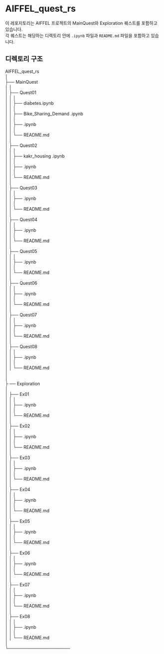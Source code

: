 # AIFFEL_quest_rs

이 레포지토리는 AIFFEL 프로젝트의 MainQuest와 Exploration 퀘스트를 포함하고 있습니다.  
각 퀘스트는 해당하는 디렉토리 안에 `.ipynb` 파일과 `README.md` 파일을 포함하고 있습니다.

## 디렉토리 구조

AIFFEL_quest_rs  
│  
├── MainQuest  
│  │  
│  ├── Quest01  
│  │ │  
│  │ ├── diabetes.ipynb  
│  │ │  
│  │ ├── Bike_Sharing_Demand .ipynb  
│  │ │  
│  │ ├── .ipynb  
│  │ │   
│  │ └── README.md  
│  │   
│  ├── Quest02  
│  │ │  
│  │ ├── kakr_housing .ipynb  
│  │ │  
│  │ ├── .ipynb  
│  │ │  
│  │ └── README.md  
│  │    
│  ├── Quest03  
│  │ │  
│  │ ├── .ipynb  
│  │ │  
│  │ └── README.md  
│  │  
│  ├── Quest04  
│  │ │  
│  │ ├── .ipynb  
│  │ │  
│  │ └── README.md  
│  │  
│  ├── Quest05  
│  │ │  
│  │ ├── .ipynb  
│  │ │  
│  │ └── README.md  
│  │  
│  ├── Quest06  
│  │ │  
│  │ ├── .ipynb  
│  │ │  
│  │ └── README.md  
│  │  
│  ├── Quest07   
│  │ │  
│  │ ├── .ipynb  
│  │ │  
│  │ └── README.md  
│  │  
│  ├── Quest08  
│  │ │   
│  │ ├── .ipynb  
│  │ │  
│  │ └── README.md  
│    
│   
├ ── Exploration  
│    
│  ├── Ex01  
│  │ │  
│  │ ├── .ipynb  
│  │ │  
│  │ └── README.md  
│  │   
│  ├── Ex02  
│  │ │  
│  │ ├── .ipynb  
│  │ │  
│  │ └── README.md  
│  │   
│  ├── Ex03  
│  │ │  
│  │ ├── .ipynb  
│  │ │  
│  │ └── README.md  
│  │   
│  ├── Ex04  
│  │ │  
│  │ ├── .ipynb  
│  │ │  
│  │ └── README.md  
│  │   
│  ├── Ex05  
│  │ │  
│  │ ├── .ipynb  
│  │ │  
│  │ └── README.md  
│  │   
│  ├── Ex06  
│  │ │  
│  │ ├── .ipynb  
│  │ │  
│  │ └── README.md  
│  │   
│  ├── Ex07  
│  │ │  
│  │ ├── .ipynb  
│  │ │  
│  │ └── README.md  
│  │  
│  ├── Ex08  
│  │ │  
│  │ ├── .ipynb  
│  │ │    
│  │ └── README.md  
│  
└────────────────────  
